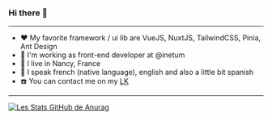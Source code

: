 ### Hi there 👋
---
- ❤️ My favorite framework / ui lib are VueJS, NuxtJS, TailwindCSS, Pinia, Ant Design
- 💼 I'm working as front-end developer at @inetum
- 📍 I live in Nancy, France
- 👄 I speak french (native language), english and also a little bit spanish
- ☎️ You can contact me on my [LK](https://www.linkedin.com/in/calvin-lambert/) 
---
[![Les Stats GitHub de Anurag](https://github-readme-stats.vercel.app/api?username=Kalv1&theme=jolly)](https://github.com/anuraghazra/github-readme-stats)


